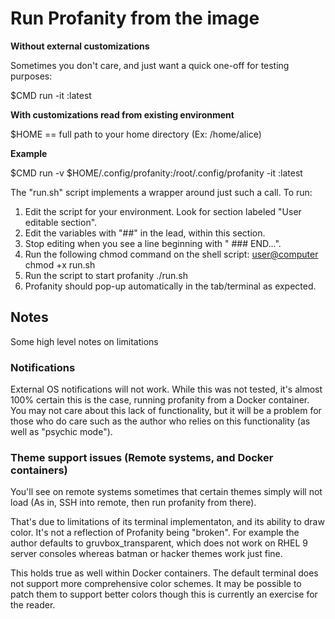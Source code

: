 # Run Profanity from the image

**Without external customizations**

Sometimes you don't care, and just want a quick one-off for testing purposes:

$CMD run -it <NAME>:latest

**With customizations read from existing environment**

$HOME == full path to your home directory (Ex: /home/alice)

**Example**

$CMD run -v $HOME/.config/profanity:/root/.config/profanity -it <NAME>:latest

The "run.sh" script implements a wrapper around just such a call. To run: 

1. Edit the script for your environment. Look for section labeled "User editable section".
2. Edit the variables with "##" in the lead, within this section. 
3. Stop editing when you see a line beginning with " ### END...".
4. Run the following chmod command on the shell script: 
   <user@computer> chmod +x run.sh
5. Run the script to start profanity
   ./run.sh
6. Profanity should pop-up automatically in the tab/terminal as expected.

## Notes

Some high level notes on limitations 

### Notifications

External OS notifications will not work. While this was not tested, it's almost 100% 
certain this is the case, running profanity from a Docker container. You may not care
about this lack of functionality, but it will be a problem for those who do care such
as the author who relies on this functionality (as well as "psychic mode"). 

### Theme support issues (Remote systems, and Docker containers)

You'll see on remote systems sometimes that certain themes simply will not load (As in, SSH
into remote, then run profanity from there). 

That's due to limitations of its terminal implementaton, and its ability to draw color. It's
not a reflection of Profanity being "broken". For example the author defaults to 
gruvbox_transparent, which does not work on RHEL 9 server consoles whereas batman or
hacker themes work just fine.

This holds true as well within Docker containers. The default terminal does not support more
comprehensive color schemes. It may be possible to patch them to support better colors though
this is currently an exercise for the reader.


